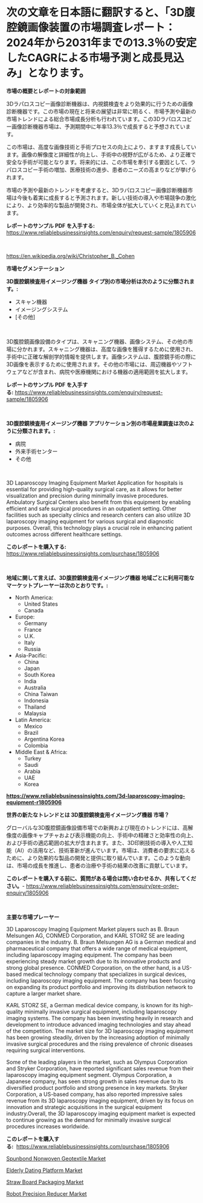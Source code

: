 <p><h1>次の文章を日本語に翻訳すると、「3D腹腔鏡画像装置の市場調査レポート：2024年から2031年までの13.3％の安定したCAGRによる市場予測と成長見込み」となります。</h1></p><p><strong>市場の概要とレポートの対象範囲</strong></p>
<p><p>3Dラパロスコピー画像診断機器は、内視鏡検査をより効果的に行うための画像診断機器です。この市場の現在と将来の展望は非常に明るく、市場予測や最新の市場トレンドによる総合市場成長分析も行われています。この3Dラパロスコピー画像診断機器市場は、予測期間中に年率13.3％で成長すると予想されています。</p><p>この市場は、高度な画像技術と手術プロセスの向上により、ますます成長しています。画像の解像度と詳細性が向上し、手術中の視野が広がるため、より正確で安全な手術が可能となります。将来的には、この市場を牽引する要因として、ラパロスコピー手術の増加、医療技術の進歩、患者のニーズの高まりなどが挙げられます。</p><p>市場の予測や最新のトレンドを考慮すると、3Dラパロスコピー画像診断機器市場は今後も着実に成長すると予測されます。新しい技術の導入や市場競争の激化により、より効率的な製品が開発され、市場全体が拡大していくと見込まれています。</p></p>
<p><strong>レポートのサンプル PDF を入手する:</strong> <a href="https://www.reliablebusinessinsights.com/enquiry/request-sample/1805906">https://www.reliablebusinessinsights.com/enquiry/request-sample/1805906</a></p>
<p>&nbsp;</p>
<p><a href="https://en.wikipedia.org/wiki/Christopher_B._Cohen">https://en.wikipedia.org/wiki/Christopher_B._Cohen</a></p>
<p><strong>市場セグメンテーション</strong></p>
<p><strong>3D腹腔鏡検査用イメージング機器 タイプ別の市場分析は次のように分類されます。:</strong></p>
<p><ul><li>スキャン機器</li><li>イメージングシステム</li><li>[その他]</li></ul></p>
<p>&nbsp;</p>
<p><p>3D腹腔鏡画像設備のタイプは、スキャニング機器、画像システム、その他の市場に分かれます。スキャニング機器は、高度な画像を獲得するために使用され、手術中に正確な解剖学的情報を提供します。画像システムは、腹腔鏡手術の際に3D画像を表示するために使用されます。その他の市場には、周辺機器やソフトウェアなどが含まれ、病院や医療機関における機器の適用範囲を拡大します。</p></p>
<p><strong>レポートのサンプル PDF を入手する:</strong>&nbsp;<a href="https://www.reliablebusinessinsights.com/enquiry/request-sample/1805906">https://www.reliablebusinessinsights.com/enquiry/request-sample/1805906</a></p>
<p>&nbsp;</p>
<p><strong> 3D腹腔鏡検査用イメージング機器 アプリケーション別の市場産業調査は次のように分類されます。:</strong></p>
<p><ul><li>病院</li><li>外来手術センター</li><li>その他</li></ul></p>
<p>&nbsp;</p>
<p><p>3D Laparoscopy Imaging Equipment Market Application for hospitals is essential for providing high-quality surgical care, as it allows for better visualization and precision during minimally invasive procedures. Ambulatory Surgical Centers also benefit from this equipment by enabling efficient and safe surgical procedures in an outpatient setting. Other facilities such as specialty clinics and research centers can also utilize 3D laparoscopy imaging equipment for various surgical and diagnostic purposes. Overall, this technology plays a crucial role in enhancing patient outcomes across different healthcare settings.</p></p>
<p><strong>このレポートを購入する:</strong>&nbsp; <a href="https://www.reliablebusinessinsights.com/purchase/1805906">https://www.reliablebusinessinsights.com/purchase/1805906</a></p>
<p>&nbsp;</p>
<p><strong>地域に関して言えば、3D腹腔鏡検査用イメージング機器 地域ごとに利用可能なマーケットプレーヤーは次のとおりです。:</strong></p>
<p><ul>
    <li>
        North America:
        <ul>
            <li>United States</li>
            <li>Canada</li>
        </ul>
    </li>
    <li>
        Europe:
        <ul>
            <li>Germany</li>
            <li>France</li>
            <li>U.K.</li>
            <li>Italy</li>
            <li>Russia</li>
        </ul>
    </li>
    <li>
        Asia-Pacific:
        <ul>
            <li>China</li>
            <li>Japan</li>
            <li>South Korea</li>
            <li>India</li>
            <li>Australia</li>
            <li>China Taiwan</li>
            <li>Indonesia</li>
            <li>Thailand</li>
            <li>Malaysia</li>
        </ul>
    </li>
    <li>
        Latin America:
        <ul>
            <li>Mexico</li>
            <li>Brazil</li>
            <li>Argentina Korea</li>
            <li>Colombia</li>
        </ul>
    </li>
    <li>
        Middle East & Africa:
        <ul>
            <li>Turkey</li>
            <li>Saudi</li>
            <li>Arabia</li>
            <li>UAE</li>
            <li>Korea</li>
        </ul>
    </li>
    </ul></p>
<p><strong><a href="https://www.reliablebusinessinsights.com/3d-laparoscopy-imaging-equipment-r1805906">https://www.reliablebusinessinsights.com/3d-laparoscopy-imaging-equipment-r1805906</a></strong>&nbsp;</p>
<p><strong>世界の新たなトレンドとは 3D腹腔鏡検査用イメージング機器 市場？</strong></p>
<p><p>グローバルな3D腹腔鏡画像設備市場での新興および現在のトレンドには、高解像度の画像キャプチャおよび表示機能の向上、手術中の精確さと効率性の向上、および手術の適応範囲の拡大が含まれます。また、3D印刷技術の導入や人工知能（AI）の活用など、技術革新が進んでいます。市場は、消費者の要求に応えるために、より効果的な製品の開発と提供に取り組んでいます。このような動向は、市場の成長を推進し、患者の治療や手術の結果の改善に貢献しています。</p></p>
<p><strong>このレポートを購入する前に、質問がある場合は問い合わせるか、共有してください。</strong>- <a href="https://www.reliablebusinessinsights.com/enquiry/pre-order-enquiry/1805906">https://www.reliablebusinessinsights.com/enquiry/pre-order-enquiry/1805906</a></p>
<p>&nbsp;</p>
<p><strong>主要な市場プレーヤー</strong></p>
<p><p>3D Laparoscopy Imaging Equipment Market players such as B. Braun Melsungen AG, CONMED Corporation, and KARL STORZ SE are leading companies in the industry. B. Braun Melsungen AG is a German medical and pharmaceutical company that offers a wide range of medical equipment, including laparoscopy imaging equipment. The company has been experiencing steady market growth due to its innovative products and strong global presence. CONMED Corporation, on the other hand, is a US-based medical technology company that specializes in surgical devices, including laparoscopy imaging equipment. The company has been focusing on expanding its product portfolio and improving its distribution network to capture a larger market share. </p><p>KARL STORZ SE, a German medical device company, is known for its high-quality minimally invasive surgical equipment, including laparoscopy imaging systems. The company has been investing heavily in research and development to introduce advanced imaging technologies and stay ahead of the competition. The market size for 3D laparoscopy imaging equipment has been growing steadily, driven by the increasing adoption of minimally invasive surgical procedures and the rising prevalence of chronic diseases requiring surgical interventions.</p><p>Some of the leading players in the market, such as Olympus Corporation and Stryker Corporation, have reported significant sales revenue from their laparoscopy imaging equipment segment. Olympus Corporation, a Japanese company, has seen strong growth in sales revenue due to its diversified product portfolio and strong presence in key markets. Stryker Corporation, a US-based company, has also reported impressive sales revenue from its 3D laparoscopy imaging equipment, driven by its focus on innovation and strategic acquisitions in the surgical equipment industry.Overall, the 3D laparoscopy imaging equipment market is expected to continue growing as the demand for minimally invasive surgical procedures increases worldwide.</p></p>
<p><strong>このレポートを購入する:</strong>&nbsp;&nbsp;<a href="https://www.reliablebusinessinsights.com/purchase/1805906">https://www.reliablebusinessinsights.com/purchase/1805906</a></p>
<p><p><a href="https://medium.com/@colin.burgess8756/spunbond-nonwoven-geotextile-market-size-share-analysis-growth-trends-forecasts-2024-2031-34822f4f3c08">Spunbond Nonwoven Geotextile Market</a></p><p><a href="https://medium.com/@bryaneal908/elderly-dating-platform-market-industry-trends-and-forecast-for-period-from-2024-to-2031-356f8f5544f4">Elderly Dating Platform Market</a></p><p><a href="https://github.com/ctanaka235/Market-Research-Report-List-1/blob/main/straw-board-packaging-market.md">Straw Board Packaging Market</a></p><p><a href="https://github.com/JermaineCrona2023/Market-Research-Report-List-2/blob/main/robot-precision-reducer-market.md">Robot Precision Reducer Market</a></p></p>